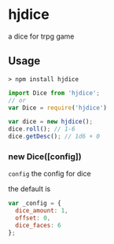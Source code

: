 # hjdice
a dice for trpg game
## Usage
```Shell
> npm install hjdice
```

```Javascript
import Dice from 'hjdice';
// or 
var Dice = require('hjdice')

var dice = new hjdice();
dice.roll(); // 1-6
dice.getDesc(); // 1d6 + 0
```
### new Dice([config])
`config` the config for dice

the default is
```Javascript
var _config = {
  dice_amount: 1,
  offset: 0,
  dice_faces: 6
};
``` 

